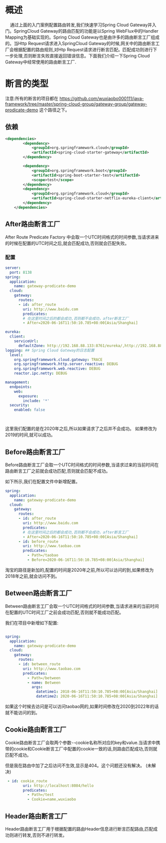 # 概述

&nbsp;&nbsp;&nbsp;&nbsp;通过上面的入门案例配置路由转发,我们快速学习Spring Cloud Gateway并入门。SpringCloud Gateway的路由匹配的功能是以Spring WebFlux中的Handler Mapping为基础实现的。Spring Cloud Gateway也是由许多的路由断言工厂组成的。当Http Request请求进入SpringCloud Gateway的时候,网关中的路由断言工厂会根据配置的路由规则,对Htp Request请求进行断言匹配。匹配成功则进行下一步处理,否则断言失败直接返回错误信息。下面我们介绍一下Spring Cloud Gateway中经常使用的路由断言工厂.


# 断言的类型


注意:所有的断言的项目都在 https://github.com/wuxiaobo000111/java-framework/tree/master/spring-cloud-group/gateway-group/gateway-prodicate-demo 这个路径之下。

## 依赖

```xml
<dependencies>
        <dependency>
            <groupId>org.springframework.cloud</groupId>
            <artifactId>spring-cloud-starter-gateway</artifactId>
        </dependency>

        <dependency>
            <groupId>org.springframework.boot</groupId>
            <artifactId>spring-boot-starter-test</artifactId>
            <scope>test</scope>
        </dependency>
        <dependency>
            <groupId>org.springframework.cloud</groupId>
            <artifactId>spring-cloud-starter-netflix-eureka-client</artifactId>
        </dependency>
    </dependencies>

````
## After路由断言工厂

After Route Predicate Factory 中会取一个UTC时间格式的时间参数,当请求进来的时候在配置的UTC时间之后,就会匹配成功,否则就会匹配失败。


### 配置

```yml
server:
  port: 8138
spring:
  application:
    name: gateway-prodicate-demo
  cloud:
    gateway:
      routes:
      - id: after_route
        uri: http://www.baidu.com
        predicates:
        # 在这里时间之后的都会成功,否则都不会成功，after断言工厂
        - After=2020-06-16T11:50:10.785+08:00[Asia/Shanghai]

eureka:
  client:
    serviceUrl:
      defaultZone: http://192.168.88.133:8761/eureka/,http://192.168.88.133:8760/eureka/
logging: ## Spring Cloud Gateway的日志配置
  level:
    org.springframework.cloud.gateway: TRACE
    org.springframework.http.server.reactive: DEBUG
    org.springframework.web.reactive: DEBUG
    reactor.ipc.netty: DEBUG

management:
  endpoints:
    web:
      exposure:
        include: '*'
  security:
    enabled: false




```

这里我们配置的是在2020年之后,所以如果请求了之后并不会成功。
如果修改为2019的时间,就可以成功。



## Before路由断言工厂

Before路由断言工厂会取一个UTC时间格式的时间参数,当请求过来的当前时间在路由断言工厂之前就会成功匹配,否则就会匹配不成功。

如下所示,我们在配置文件中新增配置。

```yml
spring:
  application:
    name: gateway-prodicate-demo
  cloud:
    gateway:
      routes:
      - id: after_route
        uri: http://www.baidu.com
        predicates:
        # 在这里时间之后的都会成功,否则都不会成功，after断言工厂
        - After=2020-06-16T11:50:10.785+08:00[Asia/Shanghai]
      - id: before_route
        uri: http://www.taobao.com
        predicates:
          - Path=/taobao
          - Before=2020-06-16T11:50:10.785+08:00[Asia/Shanghai]
```

淘宝的路径是新加的,配置的时间是2020年之前,所以可以访问的到,如果修改为2018年之前,就会访问不到。


## Between路由断言工厂

Between路由断言工厂会取一个UTC时间格式的时间参数,当请求进来的当前时间在配置的UTC时间工厂之前会成功匹配,否则就不能成功匹配。

我们在项目中新增如下配置:

```yml

spring:
  application:
    name: gateway-prodicate-demo
  cloud:
    gateway:
      routes:
      - id: between_route
        uri: http://www.taobao.com
        predicates:
          - Path=/between
          - name: Between
            args:
              datetime1: 2018-06-16T11:50:10.785+08:00[Asia/Shanghai]
              datetime2: 2020-06-16T11:50:10.785+08:00[Asia/Shanghai]
```


如果这个时候去访问是可以访问taobao网的,如果时间修改在2020到2022年的话就不能访问的到。


## Cookie路由断言工厂

Cookie路由断言工厂会取两个参数--cookie名称所对应的key和value.当请求中携带的cookie和Cookie断言工厂中配置的cookie一致的话,则路由匹配成功,否则就匹配不成功。

但是我在路由中加了之后访问不生效,显示是404。这个问题还没有解决。
(未解决)

```yml
 - id: cookie_route
        uri: http://localhost:8084/hello
        predicates:
          - Path=/test
          - Cookie=name,wuxiaobo
```


## Header路由断言工厂

Header路由断言工厂用于根据配置的路由Header信息进行断言匹配路由,匹配成功则进行转发,否则不进行转发。


